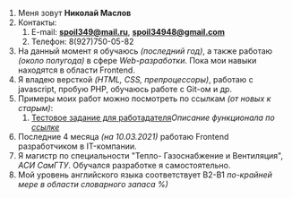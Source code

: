 1. Меня зовут **Николай Маслов**
2. Контакты:
   1. E-mail: **spoil349@mail.ru**, **spoil34948@gmail.com**
   2. Телефон: 8(927)750-05-82
3. На данный момент я обучаюсь _(последний год)_, а также работаю _(около полугода)_ в сфере _Web-разработки_. Пока мои навыки находятся в области Frontend.
4. Я владею версткой _(HTML, CSS, препроцессоры)_, работаю с javascript, пробую PHP, обучаюсь работе с Git-ом и др.
5. Примеры моих работ можно посмотреть по ссылкам _(от новых к старым)_:
   1. [Тестовое задание для работадателя](https://goofy-kepler-d7bb16.netlify.app)_Описание функционала по [ссылке](https://docs.google.com/document/d/1wptslMisXUyeGMTSeU4JK6FCwmsL14B-DgqtsRPFwsU)_
6. Последние 4 месяца _(на 10.03.2021)_ работаю Frontend разработчиком в IT-компании.
7. Я магистр по специальности "Тепло- Газоснабжение и Вентиляция", _АСИ СамГТУ_. Обучался разработке я самостоятельно.
8. Мой уровень английского языка соответствует B2-B1 _по-крайней мере в области словарного запаса %)_
